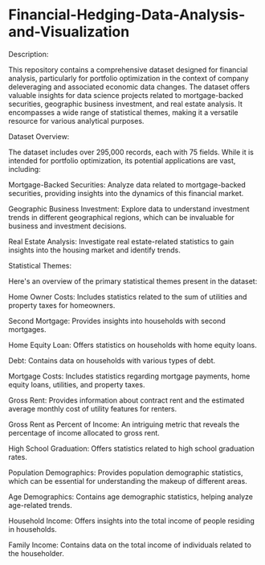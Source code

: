 # Financial-Hedging-Data-Analysis-and-Visualization

Description:

This repository contains a comprehensive dataset designed for financial analysis, particularly for portfolio optimization in the context of company deleveraging and associated economic data changes. The dataset offers valuable insights for data science projects related to mortgage-backed securities, geographic business investment, and real estate analysis. It encompasses a wide range of statistical themes, making it a versatile resource for various analytical purposes.

Dataset Overview:

The dataset includes over 295,000 records, each with 75 fields. While it is intended for portfolio optimization, its potential applications are vast, including:

Mortgage-Backed Securities: Analyze data related to mortgage-backed securities, providing insights into the dynamics of this financial market.

Geographic Business Investment: Explore data to understand investment trends in different geographical regions, which can be invaluable for business and investment decisions.

Real Estate Analysis: Investigate real estate-related statistics to gain insights into the housing market and identify trends.

Statistical Themes:

Here's an overview of the primary statistical themes present in the dataset:

Home Owner Costs: Includes statistics related to the sum of utilities and property taxes for homeowners.

Second Mortgage: Provides insights into households with second mortgages.

Home Equity Loan: Offers statistics on households with home equity loans.

Debt: Contains data on households with various types of debt.

Mortgage Costs: Includes statistics regarding mortgage payments, home equity loans, utilities, and property taxes.

Gross Rent: Provides information about contract rent and the estimated average monthly cost of utility features for renters.

Gross Rent as Percent of Income: An intriguing metric that reveals the percentage of income allocated to gross rent.

High School Graduation: Offers statistics related to high school graduation rates.

Population Demographics: Provides population demographic statistics, which can be essential for understanding the makeup of different areas.

Age Demographics: Contains age demographic statistics, helping analyze age-related trends.

Household Income: Offers insights into the total income of people residing in households.

Family Income: Contains data on the total income of individuals related to the householder.
